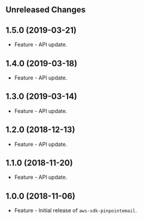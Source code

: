 Unreleased Changes
------------------

1.5.0 (2019-03-21)
------------------

* Feature - API update.

1.4.0 (2019-03-18)
------------------

* Feature - API update.

1.3.0 (2019-03-14)
------------------

* Feature - API update.

1.2.0 (2018-12-13)
------------------

* Feature - API update.

1.1.0 (2018-11-20)
------------------

* Feature - API update.

1.0.0 (2018-11-06)
------------------

* Feature - Initial release of `aws-sdk-pinpointemail`.

